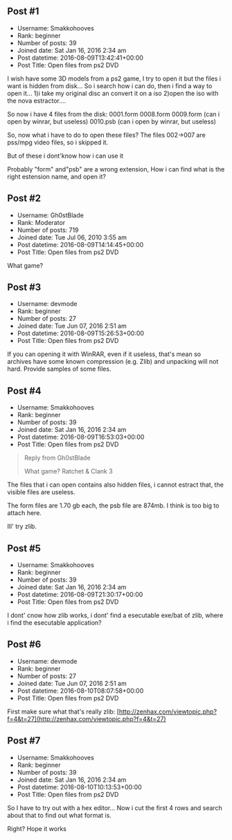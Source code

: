 ## Post #1
- Username: Smakkohooves
- Rank: beginner
- Number of posts: 39
- Joined date: Sat Jan 16, 2016 2:34 am
- Post datetime: 2016-08-09T13:42:41+00:00
- Post Title: Open files from ps2 DVD

I wish have some 3D models from a ps2 game,
I try to open it but the files i want is hidden from disk...
So i search how i can do, then i find a way to open it...
1)i take my original disc an convert it on a iso
2)open the iso with  the nova estractor....

So now i have 4 files from the disk:
0001.form
0008.form
0009.form (can i open by winrar, but useless)
0010.psb (can i open by winrar, but useless)

So, now what i have to do to open these files?
The files 002->007 are pss/mpg video files, so i skipped it.

But of these i dont'know how i can use it 

Probably "form" and"psb" are a wrong extension, 
How i can find what is the right estension name, and open it?
## Post #2
- Username: Gh0stBlade
- Rank: Moderator
- Number of posts: 719
- Joined date: Tue Jul 06, 2010 3:55 am
- Post datetime: 2016-08-09T14:14:45+00:00
- Post Title: Open files from ps2 DVD

What game?
## Post #3
- Username: devmode
- Rank: beginner
- Number of posts: 27
- Joined date: Tue Jun 07, 2016 2:51 am
- Post datetime: 2016-08-09T15:26:53+00:00
- Post Title: Open files from ps2 DVD

If you can opening it with WinRAR, even if it useless, that's mean so archives have some known compression (e.g. Zlib) and unpacking will not hard. 
Provide samples of some files.
## Post #4
- Username: Smakkohooves
- Rank: beginner
- Number of posts: 39
- Joined date: Sat Jan 16, 2016 2:34 am
- Post datetime: 2016-08-09T16:53:03+00:00
- Post Title: Open files from ps2 DVD

> Reply from Gh0stBlade
>
> What game?
Ratchet & Clank 3

The files that i can open contains also hidden files, 
i cannot estract that, the visible files are useless.

The form files are 1.70 gb each, the psb file are 874mb.
I think is too big to attach here.

Ill' try zlib.
## Post #5
- Username: Smakkohooves
- Rank: beginner
- Number of posts: 39
- Joined date: Sat Jan 16, 2016 2:34 am
- Post datetime: 2016-08-09T21:30:17+00:00
- Post Title: Open files from ps2 DVD

I dont' cnow how zlib works, i dont' find a esecutable exe/bat of zlib, where i find the esecutable application?
## Post #6
- Username: devmode
- Rank: beginner
- Number of posts: 27
- Joined date: Tue Jun 07, 2016 2:51 am
- Post datetime: 2016-08-10T08:07:58+00:00
- Post Title: Open files from ps2 DVD

First make sure what that's really zlib: [http://zenhax.com/viewtopic.php?f=4&t=27](http://zenhax.com/viewtopic.php?f=4&t=27)
## Post #7
- Username: Smakkohooves
- Rank: beginner
- Number of posts: 39
- Joined date: Sat Jan 16, 2016 2:34 am
- Post datetime: 2016-08-10T10:13:53+00:00
- Post Title: Open files from ps2 DVD

So I have to try out with a hex editor...
Now i cut the first 4 rows and search 
about that to find out what format is.

Right? Hope it works
